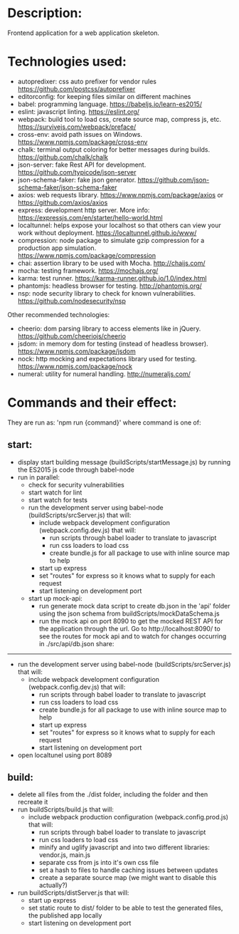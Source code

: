 Description:
============
Frontend application for a web application skeleton.

Technologies used:
==================
- autopredixer: css auto prefixer for vendor rules https://github.com/postcss/autoprefixer
- editorconfig: for keeping files similar on different machines
- babel: programming language. https://babeljs.io/learn-es2015/
- eslint: javascript linting. https://eslint.org/
- webpack: build tool to load css, create source map, compress js, etc. https://survivejs.com/webpack/preface/
- cross-env: avoid path issues on Windows. https://www.npmjs.com/package/cross-env
- chalk: terminal output coloring for better messages during builds. https://github.com/chalk/chalk
- json-server: fake Rest API for development. https://github.com/typicode/json-server
- json-schema-faker: fake json generator. https://github.com/json-schema-faker/json-schema-faker
- axios: web requests library. https://www.npmjs.com/package/axios or https://github.com/axios/axios
- express: development http server. More info: https://expressjs.com/en/starter/hello-world.html
- localtunnel: helps expose your localhost so that others can view your work without deployment. https://localtunnel.github.io/www/
- compression: node package to simulate gzip compression for a production app simulation. https://www.npmjs.com/package/compression
- chai: assertion library to be used with Mocha. http://chaijs.com/
- mocha: testing framework. https://mochajs.org/
- karma: test runner. https://karma-runner.github.io/1.0/index.html 
- phantomjs: headless browser for testing. http://phantomjs.org/
- nsp: node security library to check for known vulnerabilities. https://github.com/nodesecurity/nsp

Other recommended technologies:
- cheerio: dom parsing library to access elements like in jQuery. https://github.com/cheeriojs/cheerio
- jsdom: in memory dom for testing (instead of headless browser). https://www.npmjs.com/package/jsdom
- nock: http mocking and expectations library used for testing. https://www.npmjs.com/package/nock
- numeral: utility for numeral handling. http://numeraljs.com/

Commands and their effect:
==========================
They are run as: 'npm run {command}' where command is one of:

start:
------
  - display start building message (buildScripts/startMessage.js) by running the ES2015 js code through babel-node
  - run in parallel:
    - check for security vulnerabilities
    - start watch for lint
    - start watch for tests
    - run the development server using babel-node (buildScripts/srcServer.js) that will:
      - include webpack development configuration (webpack.config.dev.js) that will:
        - run scripts through babel loader to translate to javascript
        - run css loaders to load css
        - create bundle.js for all package to use with inline source map to help
      - start up express
      - set "routes" for express so it knows what to supply for each request
      - start listening on development port
    - start up mock-api:
      - run generate mock data script to create db.json in the 'api' folder using the json schema from buildScripts/mockDataSchema.js
      - run the mock api on port 8090 to get the mocked REST API for the application through the url. Go to http://localhost:8090/ to see the routes for mock api and to watch for changes occurring in ./src/api/db.json
share:
------
  - run the development server using babel-node (buildScripts/srcServer.js) that will:
    - include webpack development configuration (webpack.config.dev.js) that will:
      - run scripts through babel loader to translate to javascript
      - run css loaders to load css
      - create bundle.js for all package to use with inline source map to help
      - start up express
      - set "routes" for express so it knows what to supply for each request
      - start listening on development port
  - open localtunel using port 8089

build:
------
  - delete all files from the ./dist folder, including the folder and then recreate it
  - run buildScripts/build.js that will:
    - include webpack production configuration (webpack.config.prod.js) that will:
        - run scripts through babel loader to translate to javascript
        - run css loaders to load css
        - minify and uglify javascript and into two different libraries: vendor.js, main.js
        - separate css from js into it's own css file
        - set a hash to files to handle caching issues between updates
        - create a separate source map (we might want to disable this actually?)
  - run buildScripts/distServer.js that will:
    - start up express
    - set static route to dist/ folder to be able to test the generated files, the published app locally
    - start listening on development port
  
